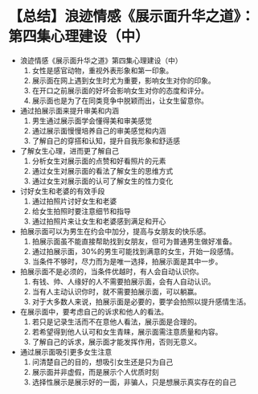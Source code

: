 # 【总结】浪迹情感《展示面升华之道》：第四集心理建设（中）

-   浪迹情感《展示面升华之道》第四集心理建设（中）
    1.  女性是感官动物，重视外表形象和第一印象。
    2.  展示面在网上遇到女生时尤为重要，影响女生对你的印象。
    3.  在开口之前展示面的好坏会影响女生对你的态度和评分。
    4.  展示面也是为了在同类竞争中脱颖而出，让女生留意你。
-   通过拍展示面来提升审美和内涵
    1.  男生通过展示面学会懂得美和审美感觉
    2.  通过展示面慢慢培养自己的审美感觉和内涵
    3.  了解自己的穿搭和认知，提升自我形象和舒适感
-   了解女生心理，进而更了解自己
    1.  分析女生对展示面的点赞和好看照片的元素
    2.  通过女生对展示面的看法了解女生的思维方式
    3.  通过女生对展示面的认可了解女生的性力变化
-   讨好女生和老婆的有效手段
    1.  通过拍照片讨好女生和老婆
    2.  给女生拍照时要注意细节和指导
    3.  通过拍照片来让女生和老婆感到满足和开心
-   拍展示面可以为男生在约会中加分，提高与女朋友的快乐感。
    1.  拍展示面虽不能直接帮助找到女朋友，但可为普通男生做好准备。
    2.  通过拍展示面，30%的男生可能找到满意的女生，开始一段感情。
    3.  当条件不够时，尽力而为是唯一选择，拍展示面是其中一步。
-   拍展示面不是必须的，当条件优越时，有人会自动认识你。
    1.  有钱、帅、人缘好的人不需要拍展示面，会有人自动认识。
    2.  当有人主动认识你时，就不需要拍展示面，可以躺赢。
    3.  对于大多数人来说，拍展示面是必要的，要学会拍照以提升感情生活。
-   在展示面中，要考虑自己的诉求和他人的看法。
    1.  若只是记录生活而不在意他人看法，展示面是合理的。
    2.  若希望得到他人认可和女生青睐，展示面需注意质量和内容。
    3.  了解自己的诉求，展示面才能发挥作用，否则无意义。
-   通过展示面吸引更多女生注意
    1.  问清楚自己的目的，想吸引女生还是只为自己
    2.  展示面并非虚假，而是展示个人优质时刻
    3.  选择性展示是展示好的一面，非骗人，只是想展示真实存在的自己